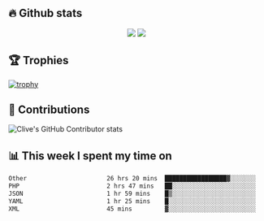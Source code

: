 ## &#128293; Github stats

<!-- GitHub Readme Streak Stats - https://github.com/DenverCoder1/github-readme-streak-stats -->
<p align="center">

<picture>
  <source 
    srcset="https://github-readme-stats.vercel.app/api?username=clivewalkden&count_private=true&show_icons=true&theme=darcula"
    media="(prefers-color-scheme: dark)"
  />
  <source
    srcset="https://github-readme-stats.vercel.app/api?username=clivewalkden&count_private=true&show_icons=true&theme=calm"
    media="(prefers-color-scheme: light), (prefers-color-scheme: no-preference)"
  />
  <img src="https://github-readme-stats.vercel.app/api?username=clivewalkden&count_private=true&show_icons=true&theme=darcula" />
</picture>

<a href="https://git.io/streak-stats" target="_blank">
  <img src="http://github-readme-streak-stats.herokuapp.com?user=clivewalkden&theme=darcula&date_format=j%20M%5B%20Y%5D" />
</a>

</p>

## &#127942; Trophies
[![trophy](https://github-profile-trophy.vercel.app/?username=clivewalkden&theme=onedark)](https://github.com/clivewalkden/github-profile-trophy)

## &#129309; Contributions
![Clive's GitHub Contributor stats](https://github-contributor-stats.vercel.app/api?username=clivewalkden)

## &#128202; This week I spent my time on
<!--START_SECTION:waka-->

```txt
Other                      26 hrs 20 mins  █████████████████▓░░░░░░░   70.86 %
PHP                        2 hrs 47 mins   ██░░░░░░░░░░░░░░░░░░░░░░░   07.51 %
JSON                       1 hr 59 mins    █▒░░░░░░░░░░░░░░░░░░░░░░░   05.36 %
YAML                       1 hr 25 mins    █░░░░░░░░░░░░░░░░░░░░░░░░   03.81 %
XML                        45 mins         ▓░░░░░░░░░░░░░░░░░░░░░░░░   02.03 %
```

<!--END_SECTION:waka-->
